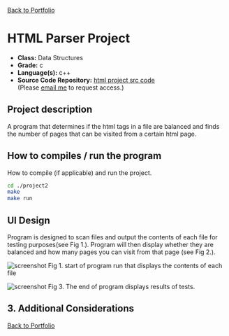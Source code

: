 [Back to Portfolio](../../../)

HTML Parser Project
===============

-   **Class:** Data Structures
-   **Grade:** c
-   **Language(s):** c++
-   **Source Code Repository:** [html project src code](https://github.com/LexaMO/csci-315-spring-2021/tree/master/project2/src)  
    (Please [email me](mailto:LJMosby@csustudent.net?subject=GitHub%20Access) to request access.)

## Project description
A program that determines if the html tags in a file are balanced and finds the number of pages that can be visited from a certain html page.
 
## How to compiles / run the program

How to compile (if applicable) and run the project.

```bash
cd ./project2
make
make run
```

## UI Design

Program is designed to scan files and output the contents of each file for testing purposes(see Fig 1.). Program will then display whether they are balanced and how many pages you can visit from that page (see Fig 2.).

![screenshot](../../images/project2start.png)
Fig 1. start of program run that displays the contents of each file

![screenshot](../../images/project2end.png)
Fig 3. The end of program displays results of tests.



## 3. Additional Considerations

 


[Back to Portfolio](./)

